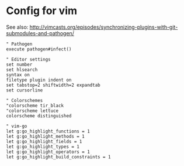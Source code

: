 # Config for vim
See also: http://vimcasts.org/episodes/synchronizing-plugins-with-git-submodules-and-pathogen/


```.vimrc
" Pathogen
execute pathogen#infect()

" Editor settings
set number
set hlsearch
syntax on
filetype plugin indent on
set tabstop=2 shiftwidth=2 expandtab
set cursorline

" Colorschemes
"colorscheme tir_black
"colorscheme lettuce
colorscheme distinguished

" vim-go
let g:go_highlight_functions = 1
let g:go_highlight_methods = 1
let g:go_highlight_fields = 1
let g:go_highlight_types = 1
let g:go_highlight_operators = 1
let g:go_highlight_build_constraints = 1

```
